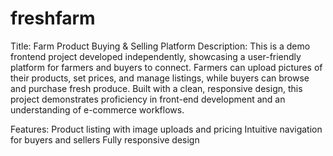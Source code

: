 # freshfarm
Title: Farm Product Buying & Selling Platform
Description:
This is a demo frontend project developed independently, showcasing a user-friendly platform for farmers and buyers to connect. Farmers can upload pictures of their products, set prices, and manage listings, while buyers can browse and purchase fresh produce. Built with a clean, responsive design, this project demonstrates proficiency in front-end development and an understanding of e-commerce workflows.

Features:
Product listing with image uploads and pricing
Intuitive navigation for buyers and sellers
Fully responsive design

